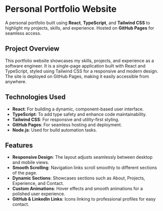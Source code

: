 # Personal Portfolio Website

A personal portfolio built using **React**, **TypeScript**, and **Tailwind CSS** to highlight my projects, skills, and experience. Hosted on **GitHub Pages** for seamless access.

## Project Overview

This portfolio website showcases my skills, projects, and experience as a software engineer. It is a single-page application built with React and TypeScript, styled using Tailwind CSS for a responsive and modern design. The site is deployed on GitHub Pages, making it easily accessible from anywhere.

## Technologies Used

- **React**: For building a dynamic, component-based user interface.
- **TypeScript**: To add type safety and enhance code maintainability.
- **Tailwind CSS**: For responsive and utility-first styling.
- **GitHub Pages**: For seamless hosting and deployment.
- **Node.js**: Used for build automation tasks.

## Features

- **Responsive Design**: The layout adjusts seamlessly between desktop and mobile views.
- **Smooth Scrolling**: Navigation links scroll smoothly to different sections of the page.
- **Dynamic Sections**: Showcases sections such as About, Projects, Experience, and Contact.
- **Custom Animations**: Hover effects and smooth animations for a polished user experience.
- **GitHub & LinkedIn Links**: Icons linking to professional profiles for easy contact.
